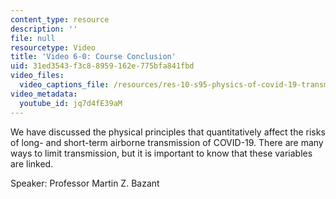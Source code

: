 ```yaml
---
content_type: resource
description: ''
file: null
resourcetype: Video
title: 'Video 6-0: Course Conclusion'
uid: 31ed3543-f3c8-8959-162e-775bfa841fbd
video_files:
  video_captions_file: /resources/res-10-s95-physics-of-covid-19-transmission-fall-2020/lecture-videos/video-6-0-course-conclusion/jq7d4fE39aM.vtt
video_metadata:
  youtube_id: jq7d4fE39aM
---
```


We have discussed the physical principles that quantitatively affect the risks of long- and short-term airborne transmission of COVID-19. There are many ways to limit transmission, but it is important to know that these variables are linked.

Speaker: Professor Martin Z. Bazant